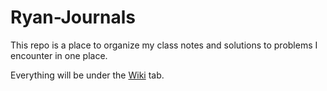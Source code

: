 # Ryan-Journals

This repo is a place to organize my class notes and solutions to problems I encounter in one place. 

Everything will be under the [Wiki]([https://github.com/ryanrogo/Ryan-Journals/wiki]) tab.
